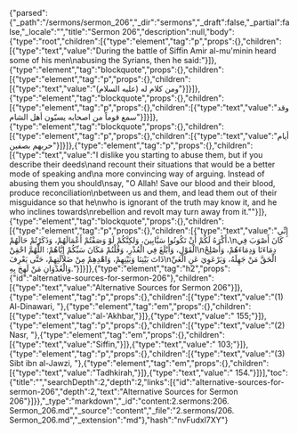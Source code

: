 {"parsed":{"_path":"/sermons/sermon_206","_dir":"sermons","_draft":false,"_partial":false,"_locale":"","title":"Sermon 206","description":null,"body":{"type":"root","children":[{"type":"element","tag":"p","props":{},"children":[{"type":"text","value":"During the battle of Siffin Amir al-mu'minin heard some of his men\nabusing the Syrians, then he said:"}]},{"type":"element","tag":"blockquote","props":{},"children":[{"type":"element","tag":"p","props":{},"children":[{"type":"text","value":"ومن كلام له (عليه السلام)"}]}]},{"type":"element","tag":"blockquote","props":{},"children":[{"type":"element","tag":"p","props":{},"children":[{"type":"text","value":"وقد سمع قوماً من اصحابه يسبّون أهل الشام"}]}]},{"type":"element","tag":"blockquote","props":{},"children":[{"type":"element","tag":"p","props":{},"children":[{"type":"text","value":"أيام حربهم بصفين"}]}]},{"type":"element","tag":"p","props":{},"children":[{"type":"text","value":"I dislike you starting to abuse them, but if you describe their deeds\nand recount their situations that would be a better mode of speaking and\na more convincing way of arguing. Instead of abusing them you should\nsay, \"O Allah! Save our blood and their blood, produce reconciliation\nbetween us and them, and lead them out of their misguidance so that he\nwho is ignorant of the truth may know it, and he who inclines towards\nrebellion and revolt may turn away from it.\""}]},{"type":"element","tag":"blockquote","props":{},"children":[{"type":"element","tag":"p","props":{},"children":[{"type":"text","value":"إِنِّي أَكْرَهُ لَكُمْ أَنْ تَكُونُوا سَبَّابِينَ، وَلكِنَّكُمْ لَوْ وَصَفْتُمْ أَعْمَالَهُمْ، وَذَكَرْتُمْ حَالَهُمْ،\nكَانَ أَصْوَبَ فِي الْقَوْلِ، وَأَبْلَغَ فِي الْعُذْرِ، وَقُلْتُمْ مَكَانَ سَبِّكُمْ إِيَّاهُمْ: اللَّهُمَّ احْقِنْ\nدِمَاءَنَا وَدِمَاءَهُمْ، وَأَصْلِحْ ذَاتَ بَيْنِنَا وَبَيْنِهِمْ، وَاهْدِهِمْ مِنْ ضَلاَلَتِهِمْ، حَتَّى يَعْرِفَ\nالْحَقَّ مَنْ جَهِلَهُ، وَيَرْعَوِيَ عَنِ الْغَيِّ وَالْعُدْوَانِ مَنْ لَهِجَ بِهِ."}]}]},{"type":"element","tag":"h2","props":{"id":"alternative-sources-for-sermon-206"},"children":[{"type":"text","value":"Alternative Sources for Sermon 206"}]},{"type":"element","tag":"p","props":{},"children":[{"type":"text","value":"(1) Al-Dinawari, "},{"type":"element","tag":"em","props":{},"children":[{"type":"text","value":"al-'Akhbar,"}]},{"type":"text","value":" 155;"}]},{"type":"element","tag":"p","props":{},"children":[{"type":"text","value":"(2) Nasr, "},{"type":"element","tag":"em","props":{},"children":[{"type":"text","value":"Siffin,"}]},{"type":"text","value":" 103;"}]},{"type":"element","tag":"p","props":{},"children":[{"type":"text","value":"(3) Sibt ibn al-Jawzi, "},{"type":"element","tag":"em","props":{},"children":[{"type":"text","value":"Tadhkirah,"}]},{"type":"text","value":" 154."}]}],"toc":{"title":"","searchDepth":2,"depth":2,"links":[{"id":"alternative-sources-for-sermon-206","depth":2,"text":"Alternative Sources for Sermon 206"}]}},"_type":"markdown","_id":"content:2.sermons:206. Sermon_206.md","_source":"content","_file":"2.sermons/206. Sermon_206.md","_extension":"md"},"hash":"nvFudxl7XY"}